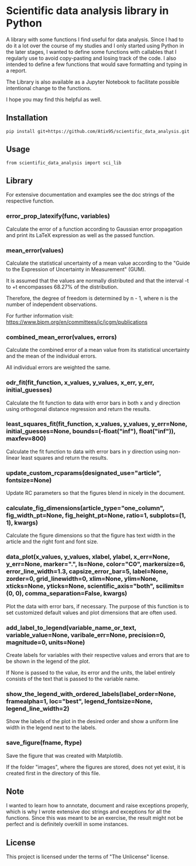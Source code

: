 # Scientific data analysis library in Python

A library with some functions I find useful for data analysis. Since I had to do it
a lot over the course of my studies and I only started using Python in the later
stages, I wanted to define some functions with callables that I regularly use to
avoid copy-pasting and losing track of the code. I also intended to define a few
functions that would save formatting and typing in a report.

The Library is also available as a Jupyter Notebook to facilitate possible
intentional change to the functions.

I hope you may find this helpful as well.

## Installation

    pip install git+https://github.com/Atix95/scientific_data_analysis.git

## Usage

    from scientific_data_analysis import sci_lib

## Library

For extensive documentation and examples see the doc strings of the respective
function.

### error_prop_latexify(func, variables)

Calculate the error of a function according to Gaussian error propagation and print
its LaTeX expression as well as the passed function.

### mean_error(values)

Calculate the statistical uncertainty of a mean value according to the "Guide to the
Expression of Uncertainty in Measurement" (GUM).

It is assumed that the values are normally distributed and that the interval -t to
+t encompasses 68.27% of the distribution.

Therefore, the degree of freedom is determined by n - 1, where n is the number of
independent observations.

For further information visit:
<https://www.bipm.org/en/committees/jc/jcgm/publications>

### combined_mean_error(values, errors)

Calculate the combined error of a mean value from its statistical uncertainty and
the mean of the individual errors.

All individual errors are weighted the same.

### odr_fit(fit_function, x_values, y_values, x_err, y_err, initial_guesses)

Calculate the fit function to data with error bars in both x and y direction using
orthogonal distance regression and return the results.

### least_squares_fit(fit_function, x_values, y_values, y_err=None, initial_guesses=None, bounds=(-float("inf"), float("inf")), maxfev=800)

Calculate the fit function to data with error bars in y direction using non-linear
least squares and return the results.

### update_custom_rcparams(designated_use="article", fontsize=None)

Update RC parameters so that the figures blend in nicely in the document.

### calculate_fig_dimensions(article_type="one_column", fig_width_pt=None, fig_height_pt=None, ratio=1, subplots=(1, 1), kwargs)

Calculate the figure dimensions so that the figure has text width in the article and
the right font and font size.

### data_plot(x_values, y_values, xlabel, ylabel, x_err=None, y_err=None, marker=".", ls=None, color="C0", markersize=6, error_line_width=1.3, capsize_error_bar=5, label=None, zorder=0, grid_linewidth=0, xlim=None, ylim=None, xticks=None, yticks=None, scientific_axis="both", scilimits=(0, 0), comma_separation=False, kwargs)

Plot the data with error bars, if necessary. The purpose of this function is to set
customized default values and plot dimensions that are often used.

### add_label_to_legend(variable_name_or_text, variable_value=None, varibale_err=None, precision=0, magnitude=0, units=None)

Create labels for variables with their respective values and errors that are to be
shown in the legend of the plot.

If None is passed to the value, its error and the units, the label entirely
consists of the text that is passed to the variable name.

### show_the_legend_with_ordered_labels(label_order=None, framealpha=1, loc="best", legend_fontsize=None, legend_line_width=2)

Show the labels of the plot in the desired order and show a uniform line width in
the legend next to the labels.

### save_figure(fname, ftype)

Save the figure that was created with Matplotlib.

If the folder "images", where the figures are stored, does not yet exist, it is
created first in the directory of this file.

## Note

I wanted to learn how to annotate, document and raise exceptions properly, which is
why I wrote extensive doc strings and exceptions for all the functions. Since this
was meant to be an exercise, the result might not be perfect and is definitely
overkill in some instances.

## License

This project is licensed under the terms of "The Unlicense" license.
